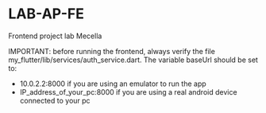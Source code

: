 # LAB-AP-FE
Frontend project lab Mecella

IMPORTANT:
before running the frontend,
always verify the file my_flutter/lib/services/auth_service.dart.
The variable baseUrl should be set to:
- 10.0.2.2:8000 if you are using an emulator to run the app
- IP_address_of_your_pc:8000 if you are using a real android device connected to your pc
